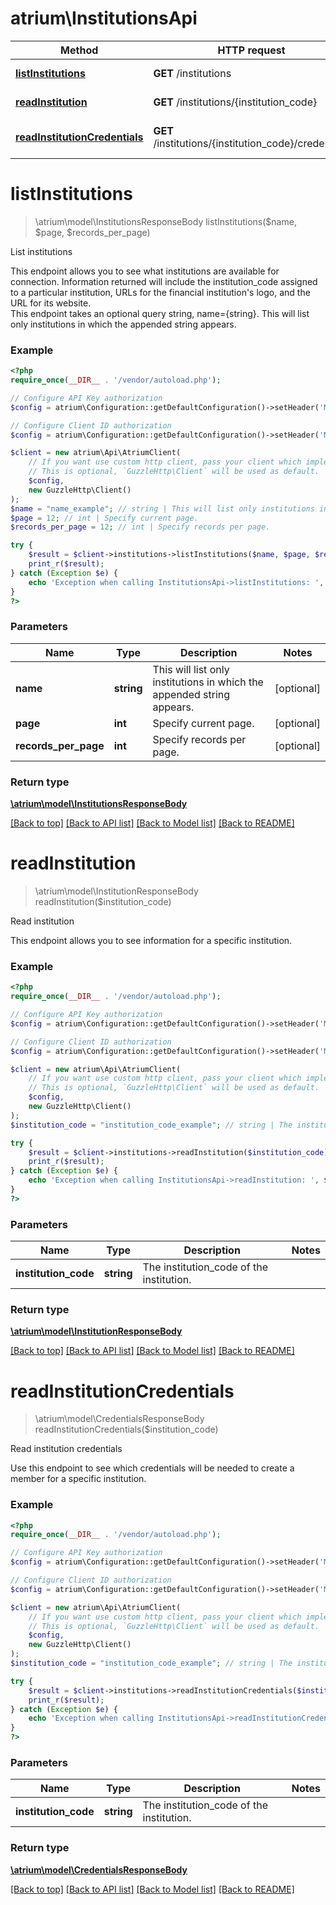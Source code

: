 # atrium\InstitutionsApi

Method | HTTP request | Description
------------- | ------------- | -------------
[**listInstitutions**](InstitutionsApi.md#listInstitutions) | **GET** /institutions | List institutions
[**readInstitution**](InstitutionsApi.md#readInstitution) | **GET** /institutions/{institution_code} | Read institution
[**readInstitutionCredentials**](InstitutionsApi.md#readInstitutionCredentials) | **GET** /institutions/{institution_code}/credentials | Read institution credentials


# **listInstitutions**
> \atrium\model\InstitutionsResponseBody listInstitutions($name, $page, $records_per_page)

List institutions

This endpoint allows you to see what institutions are available for connection. Information returned will include the institution_code assigned to a particular institution, URLs for the financial institution's logo, and the URL for its website.<br> This endpoint takes an optional query string, name={string}. This will list only institutions in which the appended string appears.

### Example
```php
<?php
require_once(__DIR__ . '/vendor/autoload.php');

// Configure API Key authorization
$config = atrium\Configuration::getDefaultConfiguration()->setHeader('MX-API-Key', 'YOUR_API_KEY');

// Configure Client ID authorization
$config = atrium\Configuration::getDefaultConfiguration()->setHeader('MX-Client-ID', 'YOUR_CLIENT_ID');

$client = new atrium\Api\AtriumClient(
    // If you want use custom http client, pass your client which implements `GuzzleHttp\ClientInterface`.
    // This is optional, `GuzzleHttp\Client` will be used as default.
    $config,
    new GuzzleHttp\Client()
);
$name = "name_example"; // string | This will list only institutions in which the appended string appears.
$page = 12; // int | Specify current page.
$records_per_page = 12; // int | Specify records per page.

try {
    $result = $client->institutions->listInstitutions($name, $page, $records_per_page);
    print_r($result);
} catch (Exception $e) {
    echo 'Exception when calling InstitutionsApi->listInstitutions: ', $e->getMessage(), PHP_EOL;
}
?>
```

### Parameters

Name | Type | Description  | Notes
------------- | ------------- | ------------- | -------------
 **name** | **string**| This will list only institutions in which the appended string appears. | [optional]
 **page** | **int**| Specify current page. | [optional]
 **records_per_page** | **int**| Specify records per page. | [optional]

### Return type

[**\atrium\model\InstitutionsResponseBody**](../Model/InstitutionsResponseBody.md)

[[Back to top]](#) [[Back to API list]](../../README.md#documentation-for-api-endpoints) [[Back to Model list]](../../README.md#documentation-for-models) [[Back to README]](../../README.md)

# **readInstitution**
> \atrium\model\InstitutionResponseBody readInstitution($institution_code)

Read institution

This endpoint allows you to see information for a specific institution.

### Example
```php
<?php
require_once(__DIR__ . '/vendor/autoload.php');

// Configure API Key authorization
$config = atrium\Configuration::getDefaultConfiguration()->setHeader('MX-API-Key', 'YOUR_API_KEY');

// Configure Client ID authorization
$config = atrium\Configuration::getDefaultConfiguration()->setHeader('MX-Client-ID', 'YOUR_CLIENT_ID');

$client = new atrium\Api\AtriumClient(
    // If you want use custom http client, pass your client which implements `GuzzleHttp\ClientInterface`.
    // This is optional, `GuzzleHttp\Client` will be used as default.
    $config,
    new GuzzleHttp\Client()
);
$institution_code = "institution_code_example"; // string | The institution_code of the institution.

try {
    $result = $client->institutions->readInstitution($institution_code);
    print_r($result);
} catch (Exception $e) {
    echo 'Exception when calling InstitutionsApi->readInstitution: ', $e->getMessage(), PHP_EOL;
}
?>
```

### Parameters

Name | Type | Description  | Notes
------------- | ------------- | ------------- | -------------
 **institution_code** | **string**| The institution_code of the institution. |

### Return type

[**\atrium\model\InstitutionResponseBody**](../Model/InstitutionResponseBody.md)

[[Back to top]](#) [[Back to API list]](../../README.md#documentation-for-api-endpoints) [[Back to Model list]](../../README.md#documentation-for-models) [[Back to README]](../../README.md)

# **readInstitutionCredentials**
> \atrium\model\CredentialsResponseBody readInstitutionCredentials($institution_code)

Read institution credentials

Use this endpoint to see which credentials will be needed to create a member for a specific institution.

### Example
```php
<?php
require_once(__DIR__ . '/vendor/autoload.php');

// Configure API Key authorization
$config = atrium\Configuration::getDefaultConfiguration()->setHeader('MX-API-Key', 'YOUR_API_KEY');

// Configure Client ID authorization
$config = atrium\Configuration::getDefaultConfiguration()->setHeader('MX-Client-ID', 'YOUR_CLIENT_ID');

$client = new atrium\Api\AtriumClient(
    // If you want use custom http client, pass your client which implements `GuzzleHttp\ClientInterface`.
    // This is optional, `GuzzleHttp\Client` will be used as default.
    $config,
    new GuzzleHttp\Client()
);
$institution_code = "institution_code_example"; // string | The institution_code of the institution.

try {
    $result = $client->institutions->readInstitutionCredentials($institution_code);
    print_r($result);
} catch (Exception $e) {
    echo 'Exception when calling InstitutionsApi->readInstitutionCredentials: ', $e->getMessage(), PHP_EOL;
}
?>
```

### Parameters

Name | Type | Description  | Notes
------------- | ------------- | ------------- | -------------
 **institution_code** | **string**| The institution_code of the institution. |

### Return type

[**\atrium\model\CredentialsResponseBody**](../Model/CredentialsResponseBody.md)

[[Back to top]](#) [[Back to API list]](../../README.md#documentation-for-api-endpoints) [[Back to Model list]](../../README.md#documentation-for-models) [[Back to README]](../../README.md)

